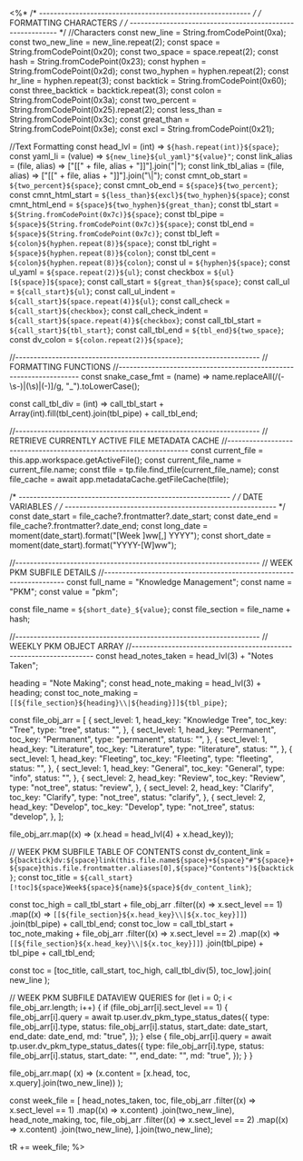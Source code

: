 <%*
/* ---------------------------------------------------------- */
/*                    FORMATTING CHARACTERS                   */
/* ---------------------------------------------------------- */
//Characters
const new_line = String.fromCodePoint(0xa);
const two_new_line = new_line.repeat(2);
const space = String.fromCodePoint(0x20);
const two_space = space.repeat(2);
const hash = String.fromCodePoint(0x23);
const hyphen = String.fromCodePoint(0x2d);
const two_hyphen = hyphen.repeat(2);
const hr_line = hyphen.repeat(3);
const backtick = String.fromCodePoint(0x60);
const three_backtick = backtick.repeat(3);
const colon = String.fromCodePoint(0x3a);
const two_percent = String.fromCodePoint(0x25).repeat(2);
const less_than = String.fromCodePoint(0x3c);
const great_than = String.fromCodePoint(0x3e);
const excl = String.fromCodePoint(0x21);

//Text Formatting
const head_lvl = (int) => `${hash.repeat(int)}${space}`;
const yaml_li = (value) => `${new_line}${ul_yaml}"${value}"`;
const link_alias = (file, alias) => ["[[" + file, alias + "]]"].join("|");
const link_tbl_alias = (file, alias) => ["[[" + file, alias + "]]"].join("\\|");
const cmnt_ob_start = `${two_percent}${space}`;
const cmnt_ob_end = `${space}${two_percent}`;
const cmnt_html_start = `${less_than}${excl}${two_hyphen}${space}`;
const cmnt_html_end = `${space}${two_hyphen}${great_than}`;
const tbl_start = `${String.fromCodePoint(0x7c)}${space}`;
const tbl_pipe = `${space}${String.fromCodePoint(0x7c)}${space}`;
const tbl_end = `${space}${String.fromCodePoint(0x7c)}`;
const tbl_left = `${colon}${hyphen.repeat(8)}${space}`;
const tbl_right = `${space}${hyphen.repeat(8)}${colon}`;
const tbl_cent = `${colon}${hyphen.repeat(8)}${colon}`;
const ul = `${hyphen}${space}`;
const ul_yaml = `${space.repeat(2)}${ul}`;
const checkbox = `${ul}[${space}]${space}`;
const call_start = `${great_than}${space}`;
const call_ul = `${call_start}${ul}`;
const call_ul_indent = `${call_start}${space.repeat(4)}${ul}`;
const call_check = `${call_start}${checkbox}`;
const call_check_indent = `${call_start}${space.repeat(4)}${checkbox}`;
const call_tbl_start = `${call_start}${tbl_start}`;
const call_tbl_end = `${tbl_end}${two_space}`;
const dv_colon = `${colon.repeat(2)}${space}`;

//-------------------------------------------------------------------
// FORMATTING FUNCTIONS
//-------------------------------------------------------------------
const snake_case_fmt = (name) =>
  name.replaceAll(/(\-\s\-)|(\s)|(\-)]/g, "_").toLowerCase();

const call_tbl_div = (int) =>
  call_tbl_start + Array(int).fill(tbl_cent).join(tbl_pipe) + call_tbl_end;

//-------------------------------------------------------------------
// RETRIEVE CURRENTLY ACTIVE FILE METADATA CACHE
//-------------------------------------------------------------------
const current_file = this.app.workspace.getActiveFile();
const current_file_name = current_file.name;
const tfile = tp.file.find_tfile(current_file_name);
const file_cache = await app.metadataCache.getFileCache(tfile);

/* ---------------------------------------------------------- */
/*                       DATE VARIABLES                       */
/* ---------------------------------------------------------- */
const date_start = file_cache?.frontmatter?.date_start;
const date_end = file_cache?.frontmatter?.date_end;
const long_date = moment(date_start).format("[Week ]ww[,] YYYY");
const short_date = moment(date_start).format("YYYY-[W]ww");

//-------------------------------------------------------------------
// WEEK PKM SUBFILE DETAILS
//-------------------------------------------------------------------
const full_name = "Knowledge Management";
const name = "PKM";
const value = "pkm";

const file_name = `${short_date}_${value}`;
const file_section = file_name + hash;

//-------------------------------------------------------------------
// WEEKLY PKM OBJECT ARRAY
//-------------------------------------------------------------------
const head_notes_taken = head_lvl(3) + "Notes Taken";

heading = "Note Making";
const head_note_making = head_lvl(3) + heading;
const toc_note_making = `[[${file_section}${heading}\\|${heading}]]${tbl_pipe}`;

const file_obj_arr = [
  {
    sect_level: 1,
    head_key: "Knowledge Tree",
    toc_key: "Tree",
    type: "tree",
    status: "",
  },
  {
    sect_level: 1,
    head_key: "Permanent",
    toc_key: "Permanent",
    type: "permanent",
    status: "",
  },
  {
    sect_level: 1,
    head_key: "Literature",
    toc_key: "Literature",
    type: "literature",
    status: "",
  },
  {
    sect_level: 1,
    head_key: "Fleeting",
    toc_key: "Fleeting",
    type: "fleeting",
    status: "",
  },
  {
    sect_level: 1,
    head_key: "General",
    toc_key: "General",
    type: "info",
    status: "",
  },
  {
    sect_level: 2,
    head_key: "Review",
    toc_key: "Review",
    type: "not_tree",
    status: "review",
  },
  {
    sect_level: 2,
    head_key: "Clarify",
    toc_key: "Clarify",
    type: "not_tree",
    status: "clarify",
  },
  {
    sect_level: 2,
    head_key: "Develop",
    toc_key: "Develop",
    type: "not_tree",
    status: "develop",
  },
];

file_obj_arr.map((x) => (x.head = head_lvl(4) + x.head_key));

// WEEK PKM SUBFILE TABLE OF CONTENTS
const dv_content_link = `${backtick}dv:${space}link(this.file.name${space}+${space}"#"${space}+${space}this.file.frontmatter.aliases[0],${space}"Contents")${backtick}`;
const toc_title = `${call_start}[!toc]${space}Week${space}${name}${space}${dv_content_link}`;

const toc_high =
  call_tbl_start +
  file_obj_arr
    .filter((x) => x.sect_level == 1)
    .map((x) => `[[${file_section}${x.head_key}\\|${x.toc_key}]]`)
    .join(tbl_pipe) +
  call_tbl_end;
const toc_low =
  call_tbl_start +
  toc_note_making +
  file_obj_arr
    .filter((x) => x.sect_level == 2)
    .map((x) => `[[${file_section}${x.head_key}\\|${x.toc_key}]]`)
    .join(tbl_pipe) +
  tbl_pipe +
  call_tbl_end;

const toc = [toc_title, call_start, toc_high, call_tbl_div(5), toc_low].join(
  new_line
);

// WEEK PKM SUBFILE DATAVIEW QUERIES
for (let i = 0; i < file_obj_arr.length; i++) {
  if (file_obj_arr[i].sect_level == 1) {
    file_obj_arr[i].query = await tp.user.dv_pkm_type_status_dates({
      type: file_obj_arr[i].type,
      status: file_obj_arr[i].status,
      start_date: date_start,
      end_date: date_end,
      md: "true",
    });
  } else {
    file_obj_arr[i].query = await tp.user.dv_pkm_type_status_dates({
      type: file_obj_arr[i].type,
      status: file_obj_arr[i].status,
      start_date: "",
      end_date: "",
      md: "true",
    });
  }
}

file_obj_arr.map(
  (x) => (x.content = [x.head, toc, x.query].join(two_new_line))
);

const week_file = [
  head_notes_taken,
  toc,
  file_obj_arr
    .filter((x) => x.sect_level == 1)
    .map((x) => x.content)
    .join(two_new_line),
  head_note_making,
  toc,
  file_obj_arr
    .filter((x) => x.sect_level == 2)
    .map((x) => x.content)
    .join(two_new_line),
].join(two_new_line);

tR += week_file;
%>